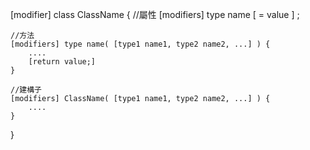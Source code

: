 [modifier] class ClassName {
//屬性
[modifiers] type name [ = value ] ;

	//方法
	[modifiers] type name( [type1 name1, type2 name2, ...] ) {
		....
		[return value;]
	}

	//建構子
	[modifiers] ClassName( [type1 name1, type2 name2, ...] ) {
		....
	}
}